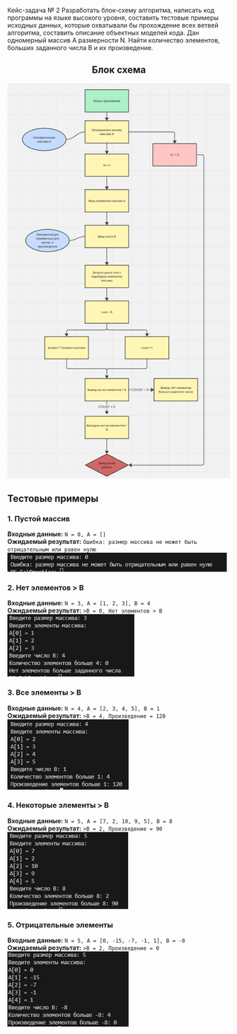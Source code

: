 Кейс-задача № 2 Разработать блок-схему алгоритма, написать код программы на языке высокого уровня, составить тестовые примеры исходных данных, которые охватывали бы прохождение всех ветвей алгоритма, составить описание объектных моделей кода. Дан одномерный массив А размерности N. Найти количество элементов, больших заданного числа В и их произведение.

<h2 align="center"><b>Блок схема</b></h2>

![Блок схема](image/scheme.png)

## Тестовые примеры

### 1. Пустой массив

**Входные данные:** `N = 0, A = []`  
**Ожидаемый результат:** `Ошибка: размер массива не может быть отрицательным или равен нулю`  
![Тест 1](image/test1.png)

### 2. Нет элементов > B

**Входные данные:** `N = 3, A = [1, 2, 3], B = 4`  
**Ожидаемый результат:** `>B = 0, Нет элементов > B`  
![Тест 2](image/test2.png)

### 3. Все элементы > B

**Входные данные:** `N = 4, A = [2, 3, 4, 5], B = 1`  
**Ожидаемый результат:** `>B = 4, Произведение = 120`  
![Тест 3](image/test3.png)

### 4. Некоторые элементы > B

**Входные данные:** `N = 5, A = [7, 2, 10, 9, 5], B = 8`  
**Ожидаемый результат:** `>B = 2, Произведение = 90`  
![Тест 4](image/test4.png)

### 5. Отрицательные элементы

**Входные данные:** `N = 5, A = [0, -15, -7, -1, 1], B = -8`  
**Ожидаемый результат:** `>B = 2, Произведение = 0`  
![Тест 5](image/test5.png)
